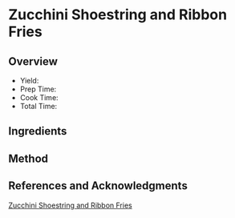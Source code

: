 # Zucchini Shoestring and Ribbon Fries

## Overview

- Yield:
- Prep Time:
- Cook Time:
- Total Time:

## Ingredients


## Method



## References and Acknowledgments

[Zucchini Shoestring and Ribbon Fries](https://drizzleanddip.com/2013/12/10/zucchini-shoestring-and-ribbon-fries/)
